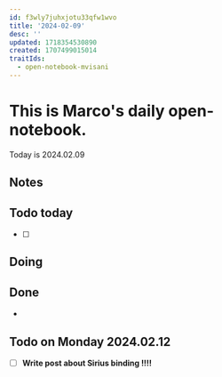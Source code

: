 ```yaml
---
id: f3wly7juhxjotu33qfw1wvo
title: '2024-02-09'
desc: ''
updated: 1718354530890
created: 1707499015014
traitIds:
  - open-notebook-mvisani
---
```

# This is Marco's daily open-notebook.

Today is 2024.02.09


## Notes

## Todo today
- [ ] 

## Doing


## Done
*  


## Todo on Monday 2024.02.12
- [ ] **Write  post about Sirius binding !!!!**